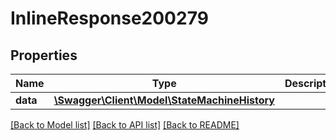# InlineResponse200279

## Properties
Name | Type | Description | Notes
------------ | ------------- | ------------- | -------------
**data** | [**\Swagger\Client\Model\StateMachineHistory**](StateMachineHistory.md) |  | [optional] 

[[Back to Model list]](../../README.md#documentation-for-models) [[Back to API list]](../../README.md#documentation-for-api-endpoints) [[Back to README]](../../README.md)


